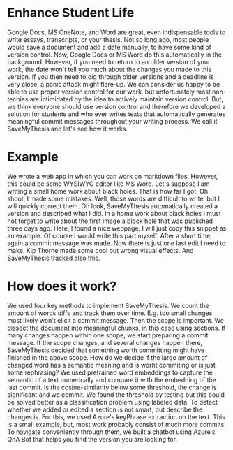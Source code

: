 # Enhance Student Life
Google Docs, MS OneNote, and Word are great, even indispensable tools to write essays, transcripts, or your thesis.
Not so long ago, most people would save a document and add a date manually, to have some kind of version control.
Now, Google Docs or MS Word do this automatically in the background.
However, if you need to return to an older version of your work, the date won't tell you much about the changes you made to this version.
If you then need to dig through older versions and a deadline is very close, a panic attack might flare-up.
We can consider us happy to be able to use proper version control for our work, but unfortunately most non-techies are intimidated by the idea to actively maintain version control.
But, we think everyone should use version control and therefore we developed a solution for students and who ever writes texts that automatically generates meaningful commit messages throughout your writing process.
We call it SaveMyThesis and let's see how it works.

# Example
We wrote a web app in which you can work on markdown files.
However, this could be some WYSIWYG editor like MS Word.
Let's suppose I am writing a small home work about black holes.
That is how far I got. Oh shoot, I made some mistakes. Well, those words are difficult to write, but I will quickly correct them.
Oh look, SaveMyThesis automatically created a version and described what I did.
In a home work about black holes I must not forget to write about the first image a block hole that was published three days ago.
Here, I found a nice webpage. I will just copy this snippet as an example. Of course I would write this part myself.
After a short time, again a commit message was made.
Now there is just one last edit I need to make.
Kip Thorne made some cool but wrong visual effects.
And SaveMyThesis tracked also this.

# How does it work?
We used four key methods to implement SaveMyThesis. We count the amount of words diffs and track them over time. E.g. too small changes most likely won't elicit a commit message. Then the scope is important.
We dissect the document into meaningful chunks, in this case using sections.
If many changes happen within one scope, we start preparing a commit message.
If the scope changes, and several changes happen there, SaveMyThesis decided that something worth committing might have finished in the above scope.
How do we decide if the large amount of changed word has a semantic meaning and is worht commiting or is just some rephrasing?
We used pretrained word embeddings to capture the semantic of a text numerically and compare it with the embedding of the last commit.
Is the cosine-similarity below some threshold, the change is significant and we commit.
We found the threshold by testing but this could be solved better as a classification problem using labeled data.
To detect whether we added or edited a section is not smart, but describe the changes is.
For this, we used Azure's keyPhrase extraction on the text.
This is a small example, but, most work probably consist of much more commits.
To navigate conveniently through them, we built a chatbot using Azure's QnA Bot that helps you find the version you are looking for.
